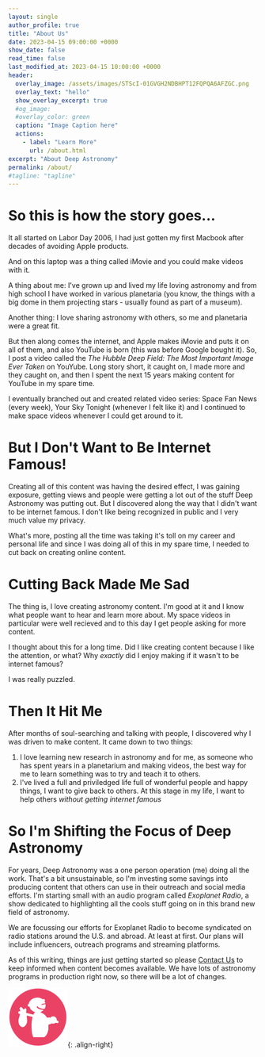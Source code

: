 ```yaml
---
layout: single
author_profile: true
title: "About Us"
date: 2023-04-15 09:00:00 +0000
show_date: false
read_time: false
last_modified_at: 2023-04-15 10:00:00 +0000
header:
  overlay_image: /assets/images/STScI-01GVGH2NDBHPT12FQPQA6AFZGC.png
  overlay_text: "hello"
  show_overlay_excerpt: true
  #og_image:
  #overlay_color: green
  caption: "Image Caption here"
  actions:
    - label: "Learn More"
      url: /about.html
excerpt: "About Deep Astronomy"
permalink: /about/
#tagline: "tagline"
---
```

<h1>So this is how the story goes... </h1>
It all started on Labor Day 2006, I had just gotten my first Macbook after decades of avoiding Apple products.

And on this laptop was a thing called iMovie and you could make videos with it.

A thing about me: I've grown up and lived my life loving astronomy and from high school I have worked in various planetaria (you know, the things with a big dome in them projecting stars - usually found as part of a museum).

Another thing:  I love sharing astronomy with others, so me and planetaria were a great fit.

But then along comes the internet, and Apple makes iMovie and puts it on all of them, and also YouTube is born (this was before Google bought it).  So, I post a video called the *The Hubble Deep Field: The Most Important Image Ever Taken* on YouYube.  Long story short, it caught on, I made more and they caught on, and then I spent the next 15 years making content for YouTube in my spare time.

I eventually branched out and created related video series: Space Fan News (every week), Your Sky Tonight (whenever I felt like it) and I continued to make space videos whenever I could get around to it.

<h1>But I Don't Want to Be Internet Famous!</h1>

Creating all of this content was having the desired effect, I was gaining exposure, getting views and people were getting a lot out of the stuff Deep Astronomy was putting out.  But I discovered along the way that I didn't want to be internet famous.  I don't like being recognized in public and I very much value my privacy.

What's more, posting all the time was taking it's toll on my career and personal life and since I was doing all of this in my spare time, I needed to cut back on creating online content.

<h1>Cutting Back Made Me Sad</h1>

The thing is, I love creating astronomy content.  I'm good at it and I know what people want to hear and learn more about. My space videos in particular were well recieved and to this day I get people asking for more content.

I thought about this for a long time.  Did I like creating content because I like the attention, or what?  Why *exactly* did I enjoy making if it wasn't to be internet famous?

I was really puzzled.

<h1>Then It Hit Me</h1>

After months of soul-searching and talking with people, I discovered why I was driven to make content.  It came down to two things:

1. I love learning new research in astronomy and for me, as someone who has spent years in a planetarium and making videos, the best way for me to learn something was to try and teach it to others.
2. I've lived a full and priviledged life full of wonderful people and happy things, I want to give back to others. At this stage in my life, I want to help others *without getting internet famous*

<h1>So I'm Shifting the Focus of Deep Astronomy</h1>

For years, Deep Astronomy was a one person operation (me) doing all the work.  That's a bit unsustainable, so I'm investing some savings into producing content that others can use in their outreach and social media efforts.  I'm starting small with an audio program called *Exoplanet Radio*, a show dedicated to highlighting all the cools stuff going on in this brand new field of astronomy.

We are focussing our efforts for Exoplanet Radio to become syndicated on radio stations around the U.S. and abroad. At least at first.  Our plans will include influencers, outreach programs and streaming platforms.

As of this writing, things are just getting started so please [Contact Us](/contact/) to keep informed when content becomes available.  We have lots of astronomy programs in production right now, so there will be a lot of changes.

![An image](/assets/images/pixel_tracker_logo_120px.jpg){: .align-right}
